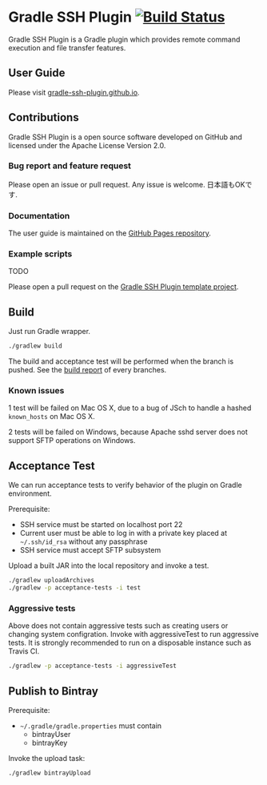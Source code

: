 Gradle SSH Plugin [![Build Status](https://travis-ci.org/int128/gradle-ssh-plugin.svg?branch=master)](https://travis-ci.org/int128/gradle-ssh-plugin)
=================

Gradle SSH Plugin is a Gradle plugin which provides remote command execution and file transfer features.


User Guide
----------

Please visit [gradle-ssh-plugin.github.io](http://gradle-ssh-plugin.github.io/).


Contributions
-------------

Gradle SSH Plugin is a open source software developed on GitHub and licensed under the Apache License Version 2.0.


### Bug report and feature request

Please open an issue or pull request. Any issue is welcome. 日本語もOKです.


### Documentation

The user guide is maintained on the [GitHub Pages repository](https://github.com/gradle-ssh-plugin/gradle-ssh-plugin.github.io).


### Example scripts

TODO

Please open a pull request on the [Gradle SSH Plugin template project](https://github.com/gradle-ssh-plugin/template).


Build
-----

Just run Gradle wrapper.

```bash
./gradlew build
```

The build and acceptance test will be performed when the branch is pushed. See the [build report](http://gradle-ssh-plugin.github.io/build-report.html) of every branches.


### Known issues

1 test will be failed on Mac OS X, due to a bug of JSch to handle a hashed `known_hosts` on Mac OS X.

2 tests will be failed on Windows, because Apache sshd server does not support SFTP operations on Windows.


Acceptance Test
---------------

We can run acceptance tests to verify behavior of the plugin on Gradle environment.

Prerequisite:

* SSH service must be started on localhost port 22
* Current user must be able to log in with a private key placed at `~/.ssh/id_rsa` without any passphrase
* SSH service must accept SFTP subsystem

Upload a built JAR into the local repository and invoke a test.

```bash
./gradlew uploadArchives
./gradlew -p acceptance-tests -i test
```

### Aggressive tests

Above does not contain aggressive tests such as creating users or changing system configration.
Invoke with aggressiveTest to run aggressive tests.
It is strongly recommended to run on a disposable instance such as Travis CI.

```bash
./gradlew -p acceptance-tests -i aggressiveTest
```


Publish to Bintray
------------------

Prerequisite:

* `~/.gradle/gradle.properties` must contain 
  * bintrayUser
  * bintrayKey

Invoke the upload task:

```bash
./gradlew bintrayUpload
```



